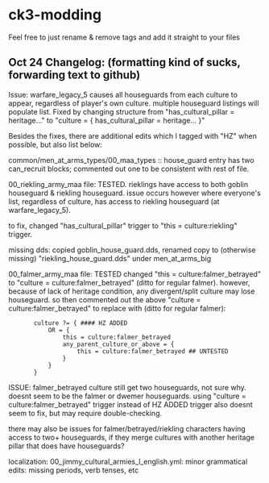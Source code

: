 # ck3-modding

Feel free to just rename & remove tags and add it straight to your files

## Oct 24 Changelog: (formatting kind of sucks, forwarding text to github)

Issue: warfare_legacy_5 causes all houseguards from each culture to appear, regardless of player's own culture. multiple houseguard listings will populate list.
Fixed by changing structure from "has_cultural_pillar = heritage..." to "culture = { has_cultural_pillar = heritage... }"

Besides the fixes, there are additional edits which I tagged with "HZ" when possible, but also list below:


common/men_at_arms_types/00_maa_types :: house_guard entry has two can_recruit blocks; commented out one to be consistent with rest of file.

00_riekling_army_maa file: TESTED. rieklings have access to both goblin houseguard & riekling houseguard. issue occurs however where everyone's list, regardless of culture, has access to riekling houseguard (at warfare_legacy_5).

to fix, changed "has_cultural_pillar" trigger to "this = culture:riekling" trigger.

missing dds: copied goblin_house_guard.dds, renamed copy to (otherwise missing) "riekling_house_guard.dds" under men_at_arms_big

00_falmer_army_maa file: TESTED
	changed "this = culture:falmer_betrayed" to "culture = culture:falmer_betrayed" (ditto for regular falmer).
	however, because of lack of heritage condition, any divergent/split culture may lose houseguard.
	so then commented out the above "culture = culture:falmer_betrayed" to replace with (ditto for regular falmer):
 
 ```
		culture ?= { #### HZ ADDED
			OR = {
				this = culture:falmer_betrayed
				any_parent_culture_or_above = {
					this = culture:falmer_betrayed ## UNTESTED
				}
			}
		}
```
ISSUE: falmer_betrayed culture still get two houseguards, not sure why. doesnt seem to be the falmer or dwemer houseguards. using "culture = culture:falmer_betrayed" trigger instead of HZ ADDED trigger also doesnt seem to fix, but may require double-checking.

there may also be  issues for falmer/betrayed/riekling characters having access to two+ houseguards, if they merge cultures with another heritage pillar that does have houseguards?

localization:
00_jimmy_cultural_armies_l_english.yml:
	minor grammatical edits: missing periods, verb tenses, etc


